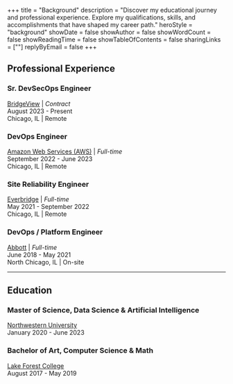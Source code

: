 +++
title = "Background"
description = "Discover my educational journey and professional experience. Explore my qualifications, skills, and accomplishments that have shaped my career path."
heroStyle = "background"
showDate = false
showAuthor = false
showWordCount = false
showReadingTime = false
showTableOfContents = false
sharingLinks = [""]
replyByEmail = false
+++

## Professional Experience

### Sr. DevSecOps Engineer

[BridgeView](https://www.bridgeviewit.com/) | _Contract_  
August 2023 - Present  
Chicago, IL | Remote

### DevOps Engineer

[Amazon Web Services (AWS)](https://aws.amazon.com/) | _Full-time_  
September 2022 - June 2023  
Chicago, IL | Remote

### Site Reliability Engineer

[Everbridge](https://www.everbridge.com/) | _Full-time_  
May 2021 - September 2022  
Chicago, IL | Remote

### DevOps / Platform Engineer

[Abbott](https://www.abbott.com/) | _Full-time_  
June 2018 - May 2021  
North Chicago, IL | On-site

---

## Education

### Master of Science, Data Science & Artificial Intelligence

[Northwestern University](https://www.northwestern.edu/)  
January 2020 - June 2023

### Bachelor of Art, Computer Science & Math

[Lake Forest College](https://www.lakeforest.edu/)  
August 2017 - May 2019
